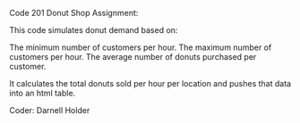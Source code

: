 Code 201 Donut Shop Assignment:

This code simulates donut demand based on:

The minimum number of customers per hour.
The maximum number of customers per hour.
The average number of donuts purchased per customer.

It calculates the total donuts sold per hour per location and pushes that data into an html table.

Coder: Darnell Holder
